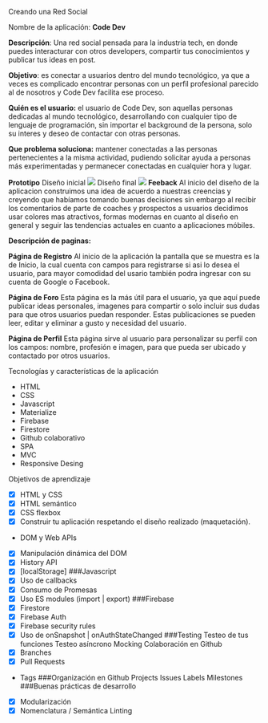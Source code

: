 Creando una Red Social

Nombre de la aplicación: **Code Dev**

**Descripción**: Una red social pensada para la industria tech, en donde  puedes interacturar con otros developers, compartir tus conocimientos y publicar tus ideas en post.

**Objetivo**: es conectar a usuarios dentro del mundo tecnológico, ya que a veces es complicado encontrar personas con un perfil profesional parecido al de  nosotros y Code Dev facilita ese proceso.

**Quién es el usuario:** el usuario de Code Dev, son aquellas personas dedicadas al mundo tecnológico, desarrollando con cualquier tipo de lenguaje de programación, sin importar el background de la persona, solo su interes y deseo de contactar con otras personas.

**Que problema soluciona:** mantener conectadas a las personas pertenecientes a la misma actividad, pudiendo solicitar ayuda a personas más experimentadas y permanecer conectadas en cualquier hora y lugar.

**Prototipo**
Diseño inicial
<img src= "images/prototipo inicial.jpg">
Diseño final
<img src= "images/prototipo actual.jpg">
**Feeback**
Al inicio del diseño de la aplicacion construimos una idea de acuerdo a nuestras creencias y creyendo que habíamos tomando buenas decisiones sin embargo al recibir los comentarios de parte de coaches y prospectos a usuarios decidimos usar colores mas  atractivos,  formas modernas en cuanto al diseño en general y  seguir las tendencias actuales en cuanto a aplicaciones móbiles.

**Descripción de paginas:**

**Página de Registro**
Al inicio de la aplicación la pantalla que se muestra es la de Inicio, la cual cuenta con campos para registrarse si asi lo desea el usuario, para mayor comodidad del usario también podra ingresar con su cuenta de Google o Facebook.

**Página de Foro**
Esta página es la más útil para el usuario, ya que aquí puede publicar ideas personales, imagenes para compartir o solo incluir sus dudas para que otros usuarios puedan responder. Estas publicaciones se pueden leer, editar y eliminar a gusto y necesidad del usuario.

**Página de Perfil**
Esta página sirve al usuario para personalizar su perfil con los campos: nombre, profesión e imagen, para que pueda ser ubicado y contactado por otros usuarios.

Tecnologías y características de la aplicación

- HTML
- CSS
- Javascript
- Materialize
- Firebase
- Firestore
- Github colaborativo
- SPA
- MVC
- Responsive Desing


Objetivos de aprendizaje 


- [x] HTML y CSS
- [x] HTML semántico
- [x] CSS flexbox
- [x] Construir tu aplicación respetando el diseño realizado (maquetación).
- DOM y Web APIs
- [x] Manipulación dinámica del DOM
- [x] History API
- [x] [localStorage]
 ###Javascript
- [x] Uso de callbacks
- [x] Consumo de Promesas
- [x] Uso ES modules (import | export)
 ###Firebase
- [x] Firestore
- [x] Firebase Auth
- [x] Firebase security rules
- [x] Uso de onSnapshot | onAuthStateChanged
 ###Testing
 Testeo de tus funciones
 Testeo asíncrono
 Mocking
 Colaboración en Github
- [x] Branches
- [x] Pull Requests
-  Tags
 ###Organización en Github
  Projects
  Issues
 Labels
 Milestones
 ###Buenas prácticas de desarrollo
-  [x] Modularización
-  [x] Nomenclatura / Semántica
  Linting
